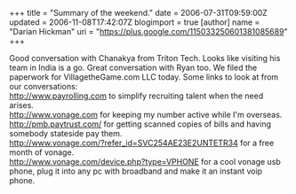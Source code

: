 +++
title = "Summary of the weekend."
date = 2006-07-31T09:59:00Z
updated = 2006-11-08T17:42:07Z
blogimport = true 
[author]
	name = "Darian Hickman"
	uri = "https://plus.google.com/115033250601381085689"
+++

Good conversation with Chanakya from Triton Tech.   Looks like visiting his team in India is a go.  Great conversation with Ryan too.  We filed the paperwork for VillagetheGame.com LLC today.  Some links to look at from our conversations:<br />http://www.payrolling.com to simplify recruiting talent when the need arises.<br />http://www.vonage.com for keeping my number active while I'm overseas. <br />http://pmb.paytrust.com/ for getting scanned copies of bills and having somebody stateside pay them.<br /><a onclick="return top.js.OpenExtLink(window,event,this)" href="http://www.vonage.com/?refer_id=SVC254AE23E2UNTETR34" target="_blank">http://www.<span id="st" name="st" class="st">vonage</span>.com/?refer<wbr>_id=SVC254AE23E2UNTETR34</a> for a free month of vonage.<br /><span style="display: block; padding-left: 6em; text-indent: -1em;"><span></span></span><a href="http://www.vonage.com/device.php?type=VPHONE" target="_blank" onclick="return top.js.OpenExtLink(window,event,this)">http://www.<span id="st" name="st" class="st">vonage</span>.com/device<wbr>.php?type=VPHONE</a> for a cool vonage usb phone, plug it into any pc with broadband and make it an instant voip phone.
